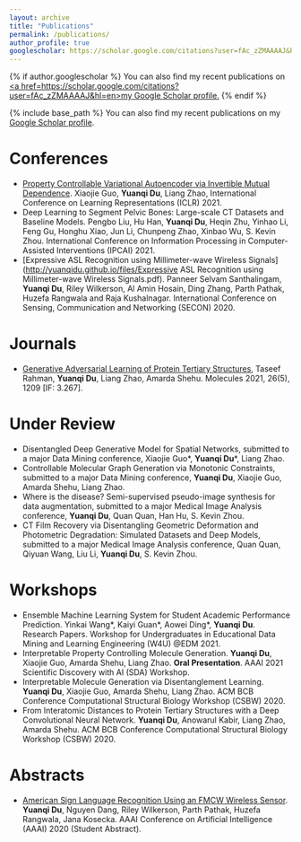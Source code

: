 ```yaml
---
layout: archive
title: "Publications"
permalink: /publications/
author_profile: true
googlescholar: https://scholar.google.com/citations?user=fAc_zZMAAAAJ&hl=en
---
```


{% if author.googlescholar %}
  You can also find my recent publications on <u><a href=https://scholar.google.com/citations?user=fAc_zZMAAAAJ&hl=en>my Google Scholar profile</a>.</u>
{% endif %}

{% include base_path %}
You can also find my recent publications on my [Google Scholar profile](https://scholar.google.com/citations?user=fAc_zZMAAAAJ&hl=en).

Conferences
======
* [Property Controllable Variational Autoencoder via Invertible Mutual Dependence](https://openreview.net/forum?id=tYxG_OMs9WE). Xiaojie Guo, **Yuanqi Du**, Liang Zhao, International Conference on Learning Representations (ICLR) 2021.
* Deep Learning to Segment Pelvic Bones: Large-scale CT Datasets and Baseline Models. Pengbo Liu, Hu Han, **Yuanqi Du**, Heqin Zhu, Yinhao Li, Feng Gu, Honghu Xiao, Jun Li, Chunpeng Zhao, Xinbao Wu, S. Kevin Zhou. International Conference on Information Processing in Computer-Assisted Interventions (IPCAI) 2021.
* [Expressive ASL Recognition using Millimeter-wave Wireless Signals](http://yuanqidu.github.io/files/Expressive ASL Recognition using Millimeter-wave Wireless Signals.pdf). Panneer Selvam Santhalingam, **Yuanqi Du**, Riley Wilkerson, Al Amin Hosain, Ding Zhang, Parth Pathak, Huzefa Rangwala and Raja Kushalnagar. International Conference on Sensing, Communication and Networking (SECON) 2020.

Journals
======
* [Generative Adversarial Learning of Protein Tertiary Structures](https://www.mdpi.com/1420-3049/26/5/1209), Taseef Rahman, **Yuanqi Du**, Liang Zhao, Amarda Shehu. Molecules 2021, 26(5), 1209 [IF: 3.267].

<!--Preprints-->
<!--======-->
<!--* Interpretable Property Controlling Molecule Generation. Yuanqi Du, Xiaojie Guo, Amarda Shehu, Liang Zhao. AAAI 2021 Scientific Discovery with AI (SDA) Workshop, **Oral Presentation**.-->
<!--* Interpretable Molecule Generation via Disentanglement Learning. Yuanqi Du, Xiaojie Guo, Amarda Shehu, Liang Zhao. ACM BCB Conference Computational Structural Biology Workshop (CSBW) 2020.-->
<!--* From Interatomic Distances to Protein Tertiary Structures with a Deep Convolutional Neural Network. Yuanqi Du, Anowarul Kabir, Liang Zhao, Amarda Shehu. ACM BCB Conference Computational Structural Biology Workshop (CSBW) 2020.-->

Under Review
======
* Disentangled Deep Generative Model for Spatial Networks, submitted to a major Data Mining conference, Xiaojie Guo\*, **Yuanqi Du**\*, Liang Zhao.
* Controllable Molecular Graph Generation via Monotonic Constraints, submitted to a major Data Mining conference, **Yuanqi Du**, Xiaojie Guo, Amarda Shehu, Liang Zhao.
* Where is the disease? Semi-supervised pseudo-image synthesis for data augmentation, submitted to a major Medical Image Analysis conference, **Yuanqi Du**, Quan Quan, Han Hu, S. Kevin Zhou.
* CT Film Recovery via Disentangling Geometric Deformation and Photometric Degradation: Simulated Datasets and Deep Models, submitted to a major Medical Image Analysis conference, Quan Quan, Qiyuan Wang, Liu Li, **Yuanqi Du**, S. Kevin Zhou.



Workshops
======
* Ensemble Machine Learning System for Student Academic Performance Prediction. Yinkai Wang\*, Kaiyi Guan\*, Aowei Ding\*, **Yuanqi Du**. Research Papers. Workshop for Undergraduates in Educational Data Mining and Learning Engineering (W4U) @EDM 2021.
* Interpretable Property Controlling Molecule Generation. **Yuanqi Du**, Xiaojie Guo, Amarda Shehu, Liang Zhao. **Oral Presentation**. AAAI 2021 Scientific Discovery with AI (SDA) Workshop.
* Interpretable Molecule Generation via Disentanglement Learning. **Yuanqi Du**, Xiaojie Guo, Amarda Shehu, Liang Zhao. ACM BCB Conference Computational Structural Biology Workshop (CSBW) 2020.
* From Interatomic Distances to Protein Tertiary Structures with a Deep Convolutional Neural Network. **Yuanqi Du**, Anowarul Kabir, Liang Zhao, Amarda Shehu. ACM BCB Conference Computational Structural Biology Workshop (CSBW) 2020.

Abstracts
======
* [American Sign Language Recognition Using an FMCW Wireless Sensor](http://yuanqidu.github.io/files/American_Sign_Language_Recognition_Using_an_FMCW_Wireless_Sensor.pdf). **Yuanqi Du**, Nguyen Dang, Riley Wilkerson, Parth Pathak, Huzefa Rangwala, Jana Kosecka. AAAI Conference on Artificial Intelligence (AAAI) 2020 (Student Abstract).

<!---->
<!--{% for post in site.publications reversed %}-->
<!--  {% include archive-single.html %}-->
<!--{% endfor %}-->
